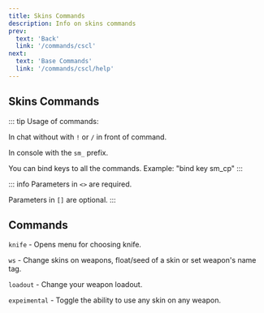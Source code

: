 ```yaml
---
title: Skins Commands
description: Info on skins commands
prev: 
  text: 'Back'
  link: '/commands/cscl'
next: 
  text: 'Base Commands'
  link: '/commands/cscl/help'
---
```


## Skins Commands

::: tip
Usage of commands:

In chat without with `!` or `/` in front of command.

In console with the `sm_` prefix.

You can bind keys to all the commands. Example: "bind key sm_cp"
:::

::: info
Parameters in `<>` are required.

Parameters in `[]` are optional.
:::

## Commands

`knife` - Opens menu for choosing knife.

`ws` - Change skins on weapons, float/seed of a skin or set weapon's name tag.

`loadout` - Change your weapon loadout.

`expeimental` - Toggle the ability to use any skin on any weapon.
